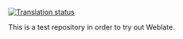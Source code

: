 [![Translation status](http://weblate-3pugh.rhcloud.com/widgets/android-samples/-/shields-badge.svg)](http://weblate-3pugh.rhcloud.com/engage/android-samples/?utm_source=widget)

This is a test repository in order to try out Weblate.
